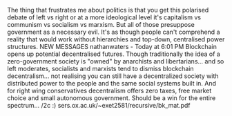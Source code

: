 
The thing that frustrates me about politics is that you get this polarised debate of left vs right or at a more ideological level it's capitalism vs communism vs socialism vs marxism. But all of those presuppose government as a necessary evil. It's as though people can't comprehend a reality that would work without hierarchies and top-down, centralised power structures.
NEW MESSAGES
nathanwaters - Today at 6:01 PM
Blockchain opens up potential decentralised futures. Though traditionally the idea of a zero-government society is "owned" by anarchists and libertarians... and so left moderates, socialists and marxists tend to dismiss blockchain decentralism... not realising you can still have a decentralized society with distributed power to the people and the same social systems built in. And for right wing conservatives decentralism offers zero taxes, free market choice and small autonomous government. Should be a win for the entire spectrum... /2c :)
sers.ox.ac.uk/~exet2581/recursive/bk_mat.pdf